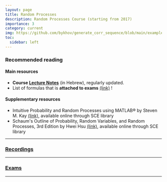```yaml
---
layout: page
title: Random Processes
description: Random Processes Course (starting from 2017)
importance: 3
category: current
img: https://github.com/bykhov/generate_corr_sequence/blob/main/examples/default_samples.png?raw=true
toc:
  sidebar: left
---
```


### Recommended reading
#### Main resources
* **Course [Lecture Notes](/rp/RP_Book.pdf)** (in Hebrew), regularly updated.
* List of formulas that is **attached to exams** [(link)](formulas_rp.pdf) !

#### Supplementary resources
* Intuitive Probability and Random Processes using MATLAB® by Steven M. Kay [(link)](https://link.springer.com/book/10.1007/b104645), available online through SCE library
* Schaum's Outline of Probability, Random Variables, and Random Processes, 3rd Edition by Hwei Hsu [(link)](https://mhebooklibrary.com/isbn/9780071824774), available online through SCE library

---

### [Recordings](/suppl/rp/recordings/)

---

### [Exams](/suppl/rp/exams/)

---
